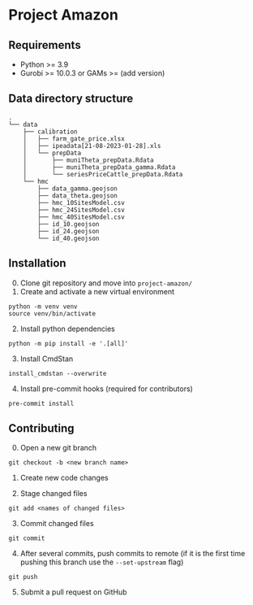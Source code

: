 # Project Amazon

## Requirements
- Python >= 3.9
- Gurobi >= 10.0.3 or GAMs >= (add version)


## Data directory structure
```
.
└── data
    ├── calibration
    │   ├── farm_gate_price.xlsx
    │   ├── ipeadata[21-08-2023-01-28].xls
    │   └── prepData
    │       ├── muniTheta_prepData.Rdata
    │       ├── muniTheta_prepData_gamma.Rdata
    │       └── seriesPriceCattle_prepData.Rdata
    └── hmc
        ├── data_gamma.geojson
        ├── data_theta.geojson
        ├── hmc_10SitesModel.csv
        ├── hmc_24SitesModel.csv
        ├── hmc_40SitesModel.csv
        ├── id_10.geojson
        ├── id_24.geojson
        └── id_40.geojson
```

## Installation

0. Clone git repository and move into `project-amazon/`
1. Create and activate a new virtual environment
```
python -m venv venv
source venv/bin/activate
```
2. Install python dependencies
```
python -m pip install -e '.[all]'
```

3. Install CmdStan
```
install_cmdstan --overwrite
```

4. Install pre-commit hooks (required for contributors)
```
pre-commit install
```


## Contributing
0. Open a new git branch
```
git checkout -b <new branch name>
```
1. Create new code changes

2. Stage changed files
```
git add <names of changed files>
```

3. Commit changed files
```
git commit
```

4. After several commits, push commits to remote (if it is the first time pushing this branch use the `--set-upstream` flag)
```
git push
```

5. Submit a pull request on GitHub
